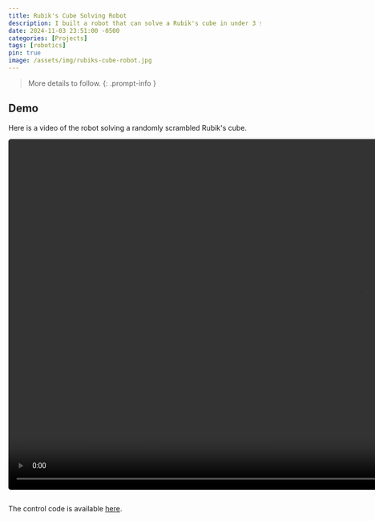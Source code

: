 ```yaml
---
title: Rubik's Cube Solving Robot
description: I built a robot that can solve a Rubik's cube in under 3 seconds! 🦾
date: 2024-11-03 23:51:00 -0500
categories: [Projects]
tags: [robotics]
pin: true
image: /assets/img/rubiks-cube-robot.jpg
---
```


<!-- TODO: add writeup -->
> More details to follow.
{: .prompt-info }

## Demo

Here is a video of the robot solving a randomly scrambled Rubik's cube.

<video width="auto" height="700" controls muted autoplay loop style="border-radius:5px; margin-bottom:15px">
  <source src="/assets/videos/rubiks-cube-robot.MOV" type="video/mp4">
</video>

The control code is available [here](https://github.com/dylanrandle/rubiks-cube-solver).